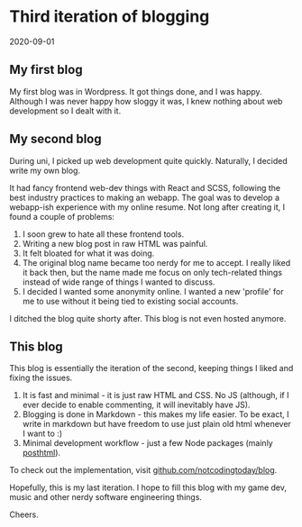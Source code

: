 <h1>Third iteration of blogging</h1>
<div class="center" md>2020-09-01</div>

<md>

## My first blog

My first blog was in Wordpress. It got things done, and I was happy. Although I was never happy how sloggy it was, I knew nothing about web development so I dealt with it.

## My second blog

During uni, I picked up web development quite quickly. Naturally, I decided write my own blog.

It had fancy frontend web-dev things with React and SCSS, following the best industry practices to making an webapp. The goal was to develop a webapp-ish experience with my online resume. Not long after creating it, I found a couple of problems:

1. I soon grew to hate all these frontend tools.
2. Writing a new blog post in raw HTML was painful.
3. It felt bloated for what it was doing.
4. The original blog name became too nerdy for me to accept. I really liked it back then, but the name made me focus on only tech-related things instead of wide range of things I wanted to discuss.
5. I decided I wanted some anonymity online. I wanted a new 'profile' for me to use without it being tied to existing social accounts.

I ditched the blog quite shorty after. This blog is not even hosted anymore.

## This blog

This blog is essentially the iteration of the second, keeping things I liked and fixing the issues.

1. It is fast and minimal - it is just raw HTML and CSS. No JS (although, if I ever decide to enable commenting, it will inevitably have JS).
2. Blogging is done in Markdown - this makes my life easier. To be exact, I write in markdown but have freedom to use just plain old html whenever I want to :)
3. Minimal development workflow - just a few Node packages (mainly [posthtml](https://github.com/posthtml/posthtml)).

To check out the implementation, visit [github.com/notcodingtoday/blog](https://github.com/notcodingtoday/blog).

Hopefully, this is my last iteration. I hope to fill this blog with my game dev, music and other nerdy software engineering things.

Cheers.

</md>
